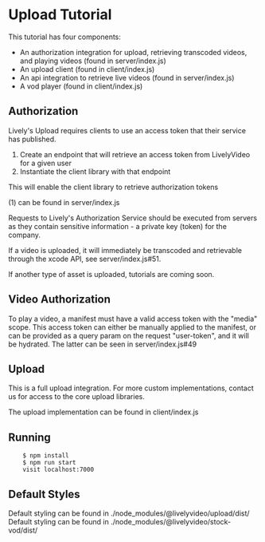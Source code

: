 # Upload Tutorial

This tutorial has four components:

- An authorization integration for upload, retrieving transcoded videos, and playing videos (found in server/index.js)
- An upload client (found in client/index.js)
- An api integration to retrieve live videos (found in server/index.js)
- A vod player (found in client/index.js)

## Authorization

Lively's Upload requires clients to use an access token that their service has published.

1) Create an endpoint that will retrieve an access token from LivelyVideo for a given user
2) Instantiate the client library with that endpoint

This will enable the client library to retrieve authorization tokens

(1) can be found in server/index.js

Requests to Lively's Authorization Service should be executed from servers as they contain sensitive information - a private key (token) for the company.

If a video is uploaded, it will immediately be transcoded and retrievable through the xcode API, see server/index.js#51.

If another type of asset is uploaded, tutorials are coming soon.

## Video Authorization

To play a video, a manifest must have a valid access token with the "media" scope.  This access token can either be manually applied to the manifest, or can be provided as a query param on the request "user-token", and it will be hydrated.  The latter can be seen in server/index.js#49

## Upload

This is a full upload integration.  For more custom implementations, contact us for access to the core upload libraries.

The upload implementation can be found in client/index.js

## Running

		$ npm install
		$ npm run start
		visit localhost:7000

## Default Styles

Default styling can be found in ./node_modules/@livelyvideo/upload/dist/
Default styling can be found in ./node_modules/@livelyvideo/stock-vod/dist/
